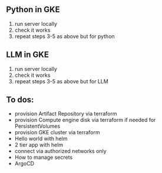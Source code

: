 ## Python in GKE

1. run server locally
2. check it works
3. repeat steps 3-5 as above but for python

## LLM in GKE

1. run server locally
2. check it works
3. repeat steps 3-5 as above but for LLM

## To dos:

- provision Artifact Repository via terraform
- provision Compute engine disk via terraform if needed for PersistentVolumes
- provision GKE cluster via terraform
- Hello world with helm
- 2 tier app with helm
- connect via authorized networks only
- How to manage secrets
- ArgoCD
